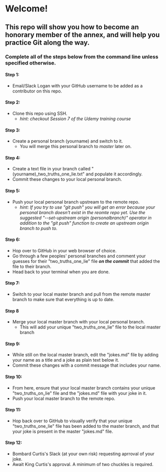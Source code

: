 # Welcome!
## This repo will show you how to become an honorary member of the annex, and will help you practice Git along the way.
### Complete all of the steps below from the command line unless specified otherwise.

#### Step 1:
  * Email/Slack Logan with your GitHub username to be added as a contributor on this repo.

#### Step 2:
  * Clone this repo using SSH.
    * _hint: checkout Session 7 of the Udemy training course_

#### Step 3:
  * Create a personal branch (yourname) and switch to it. 
    * You will merge this personal branch to _master_ later on.
  
#### Step 4:
  * Create a text file in your branch called "(yourname)_two_truths_one_lie.txt" and populate it accordingly.
  * Commit these changes to your local personal branch.

#### Step 5:
  * Push your local personal branch upstream to the remote repo.
    * _hint: If you try to use "git push" you will get an error because your personal branch doesn't exist in the reomte repo yet. Use the suggested "--set-upstream origin (personalbranch)" operator in addition to the "git push" function to create an upstream origin branch to push to._

#### Step 6:
  * Hop over to GitHub in your web browser of choice. 
  * Go through a few peoples' personal branches and comment your guesses for their "two_truths_one_lie" file ***on the commit*** that added the file to their branch.
  * Head back to your terminal when you are done.

#### Step 7:
  * Switch to your local master branch and pull from the remote master branch to make sure that everything is up to date.

#### Step 8
  * Merge your local master branch with your local personal branch.
    * This will add your unique "two_truths_one_lie" file to the local master branch

#### Step 9:
  * While still on the local master branch, edit the "jokes.md" file by adding your name as a title and a joke as plain text below it.
  * Commit these changes with a commit message that includes your name.
  
#### Step 10:
  * From here, ensure that your local master branch contains your unique "two_truths_on_lie" file and the "jokes.md" file with your joke in it.
  * Push your local master branch to the remote repo.

#### Step 11:
  * Hop back over to GitHub to visually verify that your unique "two_truths_one_lie" file has been added to the master branch, and that your joke is present in the master "jokes.md" file. 

#### Step 12:
  * Bombard Curtis's Slack (at your own risk) requesting aprroval of your joke.
  * Await King Curtis's approval. A minimum of two chuckles is required.
